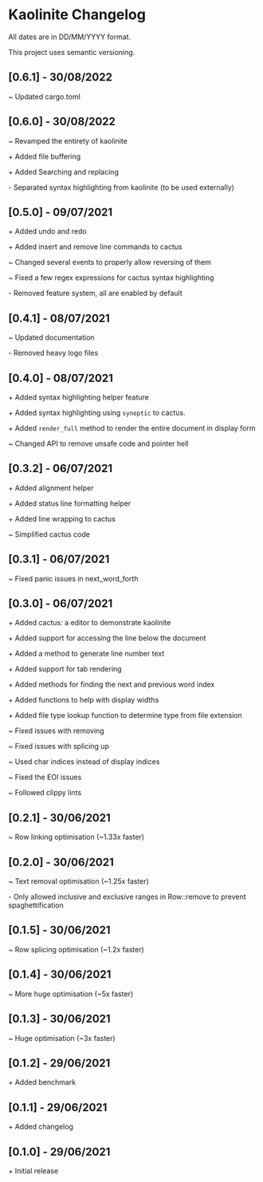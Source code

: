 # Kaolinite Changelog
All dates are in DD/MM/YYYY format. 

This project uses semantic versioning.

<!--
## [X.Y.Z] - DD/MM/YYYY
\+
\~
\-
-->
## [0.6.1] - 30/08/2022
\~ Updated cargo.toml

## [0.6.0] - 30/08/2022
\~ Revamped the entirety of kaolinite

\+ Added file buffering

\+ Added Searching and replacing

\- Separated syntax highlighting from kaolinite (to be used externally)

## [0.5.0] - 09/07/2021
\+ Added undo and redo

\+ Added insert and remove line commands to cactus

\~ Changed several events to properly allow reversing of them

\~ Fixed a few regex expressions for cactus syntax highlighting

\- Removed feature system, all are enabled by default

## [0.4.1] - 08/07/2021
\~ Updated documentation

\- Removed heavy logo files

## [0.4.0] - 08/07/2021
\+ Added syntax highlighting helper feature

\+ Added syntax highlighting using `synoptic` to cactus.

\+ Added `render_full` method to render the entire document in display form

\~ Changed API to remove unsafe code and pointer hell

## [0.3.2] - 06/07/2021
\+ Added alignment helper

\+ Added status line formatting helper

\+ Added line wrapping to cactus

\~ Simplified cactus code

## [0.3.1] - 06/07/2021
\~ Fixed panic issues in next_word_forth

## [0.3.0] - 06/07/2021
\+ Added cactus: a editor to demonstrate kaolinite

\+ Added support for accessing the line below the document

\+ Added a method to generate line number text

\+ Added support for tab rendering

\+ Added methods for finding the next and previous word index

\+ Added functions to help with display widths

\+ Added file type lookup function to determine type from file extension

\~ Fixed issues with removing

\~ Fixed issues with splicing up

\~ Used char indices instead of display indices

\~ Fixed the EOI issues

\~ Followed clippy lints

## [0.2.1] - 30/06/2021
\~ Row linking optimisation (~1.33x faster)

## [0.2.0] - 30/06/2021
\~ Text removal optimisation (~1.25x faster)

\- Only allowed inclusive and exclusive ranges in Row::remove to prevent spaghettification

## [0.1.5] - 30/06/2021
\~ Row splicing optimisation (~1.2x faster)

## [0.1.4] - 30/06/2021
\~ More huge optimisation (~5x faster)

## [0.1.3] - 30/06/2021
\~ Huge optimisation (~3x faster)

## [0.1.2] - 29/06/2021
\+ Added benchmark

## [0.1.1] - 29/06/2021
\+ Added changelog

## [0.1.0] - 29/06/2021
\+ Initial release
